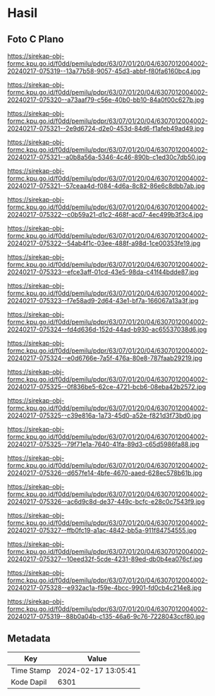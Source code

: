 # Hasil

## Foto C Plano

https://sirekap-obj-formc.kpu.go.id/f0dd/pemilu/pdpr/63/07/01/20/04/6307012004002-20240217-075319--13a77b58-9057-45d3-abbf-f80fa6160bc4.jpg

https://sirekap-obj-formc.kpu.go.id/f0dd/pemilu/pdpr/63/07/01/20/04/6307012004002-20240217-075320--a73aaf79-c56e-40b0-bb10-84a0f00c627b.jpg

https://sirekap-obj-formc.kpu.go.id/f0dd/pemilu/pdpr/63/07/01/20/04/6307012004002-20240217-075321--2e9d6724-d2e0-453d-84d6-f1afeb49ad49.jpg

https://sirekap-obj-formc.kpu.go.id/f0dd/pemilu/pdpr/63/07/01/20/04/6307012004002-20240217-075321--a0b8a56a-5346-4c46-890b-c1ed30c7db50.jpg

https://sirekap-obj-formc.kpu.go.id/f0dd/pemilu/pdpr/63/07/01/20/04/6307012004002-20240217-075321--57ceaa4d-f084-4d6a-8c82-86e6c8dbb7ab.jpg

https://sirekap-obj-formc.kpu.go.id/f0dd/pemilu/pdpr/63/07/01/20/04/6307012004002-20240217-075322--c0b59a21-d1c2-468f-acd7-4ec499b3f3c4.jpg

https://sirekap-obj-formc.kpu.go.id/f0dd/pemilu/pdpr/63/07/01/20/04/6307012004002-20240217-075322--54ab4f1c-03ee-488f-a98d-1ce00353fe19.jpg

https://sirekap-obj-formc.kpu.go.id/f0dd/pemilu/pdpr/63/07/01/20/04/6307012004002-20240217-075323--efce3aff-01cd-43e5-98da-c41f44bdde87.jpg

https://sirekap-obj-formc.kpu.go.id/f0dd/pemilu/pdpr/63/07/01/20/04/6307012004002-20240217-075323--f7e58ad9-2d64-43e1-bf7a-166067a13a3f.jpg

https://sirekap-obj-formc.kpu.go.id/f0dd/pemilu/pdpr/63/07/01/20/04/6307012004002-20240217-075324--fd4d636d-152d-44ad-b930-ac65537038d6.jpg

https://sirekap-obj-formc.kpu.go.id/f0dd/pemilu/pdpr/63/07/01/20/04/6307012004002-20240217-075324--e0d6766e-7a5f-476a-80e8-787faab29219.jpg

https://sirekap-obj-formc.kpu.go.id/f0dd/pemilu/pdpr/63/07/01/20/04/6307012004002-20240217-075325--0f836be5-62ce-4721-bcb6-08eba42b2572.jpg

https://sirekap-obj-formc.kpu.go.id/f0dd/pemilu/pdpr/63/07/01/20/04/6307012004002-20240217-075325--c39e816a-1a73-45d0-a52e-f821d3f73bd0.jpg

https://sirekap-obj-formc.kpu.go.id/f0dd/pemilu/pdpr/63/07/01/20/04/6307012004002-20240217-075325--79f71e1a-7640-41fa-89d3-c65d5986fa88.jpg

https://sirekap-obj-formc.kpu.go.id/f0dd/pemilu/pdpr/63/07/01/20/04/6307012004002-20240217-075326--d657fe14-4bfe-4670-aaed-628ec578b61b.jpg

https://sirekap-obj-formc.kpu.go.id/f0dd/pemilu/pdpr/63/07/01/20/04/6307012004002-20240217-075326--ac6d9c8d-de37-449c-bcfc-e28c0c7543f9.jpg

https://sirekap-obj-formc.kpu.go.id/f0dd/pemilu/pdpr/63/07/01/20/04/6307012004002-20240217-075327--ffb0fc19-a1ac-4842-bb5a-911f84754555.jpg

https://sirekap-obj-formc.kpu.go.id/f0dd/pemilu/pdpr/63/07/01/20/04/6307012004002-20240217-075327--10eed32f-5cde-4231-89ed-db0b4ea076cf.jpg

https://sirekap-obj-formc.kpu.go.id/f0dd/pemilu/pdpr/63/07/01/20/04/6307012004002-20240217-075328--e932ac1a-f59e-4bcc-9901-fd0cb4c214e8.jpg

https://sirekap-obj-formc.kpu.go.id/f0dd/pemilu/pdpr/63/07/01/20/04/6307012004002-20240217-075319--88b0a04b-c135-46a6-9c76-7228043ccf80.jpg


## Metadata

| Key        | Value               |
| ---------- | ------------------- |
| Time Stamp | 2024-02-17 13:05:41 |
| Kode Dapil | 6301                |



